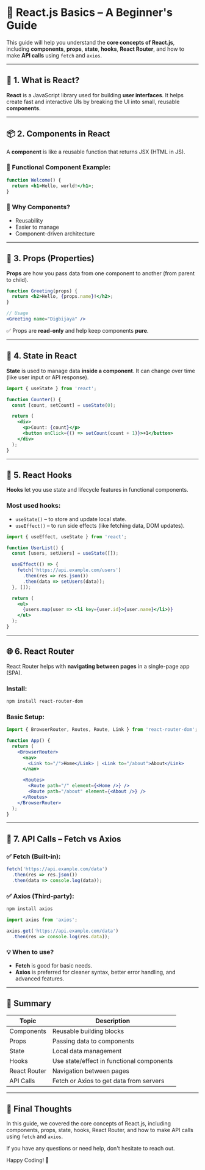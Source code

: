 # 🚀 React.js Basics – A Beginner's Guide

This guide will help you understand the **core concepts of React.js**, including **components**, **props**, **state**, **hooks**, **React Router**, and how to make **API calls** using `fetch` and `axios`.

---

## 🔹 1. What is React?

**React** is a JavaScript library used for building **user interfaces**. It helps create fast and interactive UIs by breaking the UI into small, reusable **components**.

---

## 📦 2. Components in React

A **component** is like a reusable function that returns JSX (HTML in JS).

### 🔸 Functional Component Example:

```jsx
function Welcome() {
  return <h1>Hello, world!</h1>;
}
```

### 🔸 Why Components?
- Reusability
- Easier to manage
- Component-driven architecture

---

## 🎁 3. Props (Properties)

**Props** are how you pass data from one component to another (from parent to child).

```jsx
function Greeting(props) {
  return <h2>Hello, {props.name}!</h2>;
}

// Usage
<Greeting name="Digbijaya" />
```

✅ Props are **read-only** and help keep components **pure**.

---

## 🧠 4. State in React

**State** is used to manage data **inside a component**. It can change over time (like user input or API response).

```jsx
import { useState } from 'react';

function Counter() {
  const [count, setCount] = useState(0);

  return (
    <div>
      <p>Count: {count}</p>
      <button onClick={() => setCount(count + 1)}>+1</button>
    </div>
  );
}
```

---

## 🧩 5. React Hooks

**Hooks** let you use state and lifecycle features in functional components.

### Most used hooks:
- `useState()` – to store and update local state.
- `useEffect()` – to run side effects (like fetching data, DOM updates).

```jsx
import { useEffect, useState } from 'react';

function UserList() {
  const [users, setUsers] = useState([]);

  useEffect(() => {
    fetch('https://api.example.com/users')
      .then(res => res.json())
      .then(data => setUsers(data));
  }, []);

  return (
    <ul>
      {users.map(user => <li key={user.id}>{user.name}</li>)}
    </ul>
  );
}
```

---

## 🌐 6. React Router

React Router helps with **navigating between pages** in a single-page app (SPA).

### Install:
```bash
npm install react-router-dom
```

### Basic Setup:
```jsx
import { BrowserRouter, Routes, Route, Link } from 'react-router-dom';

function App() {
  return (
    <BrowserRouter>
      <nav>
        <Link to="/">Home</Link> | <Link to="/about">About</Link>
      </nav>

      <Routes>
        <Route path="/" element={<Home />} />
        <Route path="/about" element={<About />} />
      </Routes>
    </BrowserRouter>
  );
}
```

---

## 📡 7. API Calls – Fetch vs Axios

### ✅ Fetch (Built-in):
```jsx
fetch('https://api.example.com/data')
  .then(res => res.json())
  .then(data => console.log(data));
```

### ✅ Axios (Third-party):
```bash
npm install axios
```

```jsx
import axios from 'axios';

axios.get('https://api.example.com/data')
  .then(res => console.log(res.data));
```

### 💡 When to use?
- **Fetch** is good for basic needs.
- **Axios** is preferred for cleaner syntax, better error handling, and advanced features.

---

## 🎯 Summary

| Topic         | Description                                  |
|---------------|----------------------------------------------|
| Components    | Reusable building blocks                     |
| Props         | Passing data to components                   |
| State         | Local data management                        |
| Hooks         | Use state/effect in functional components    |
| React Router  | Navigation between pages                     |
| API Calls     | Fetch or Axios to get data from servers      |

---

## 🌟 Final Thoughts

In this guide, we covered the core concepts of React.js, including components, props, state, hooks, React Router, and how to make API calls using `fetch` and `axios`.

If you have any questions or need help, don't hesitate to reach out.

Happy Coding! 💙



